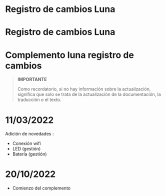 # Registro de cambios Luna

# Registro de cambios Luna

# Complemento luna registro de cambios

>**IMPORTANTE**
>
>Como recordatorio, si no hay información sobre la actualización, significa que solo se trata de la actualización de la documentación, la traducción o el texto.

# 11/03/2022

Adición de novedades : 

- Conexión wifi
- LED (gestión)
- Batería (gestión)

# 20/10/2022

- Comienzo del complemento
